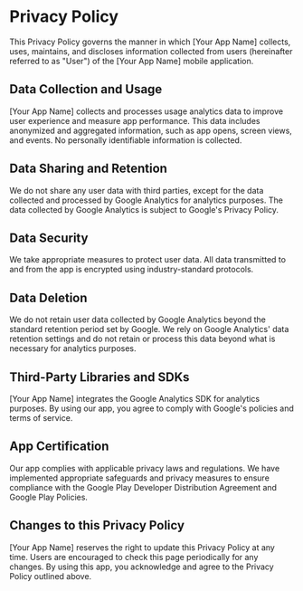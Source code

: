# Privacy Policy

This Privacy Policy governs the manner in which [Your App Name] collects, uses, maintains, and discloses information collected from users (hereinafter referred to as "User") of the [Your App Name] mobile application.

## Data Collection and Usage

[Your App Name] collects and processes usage analytics data to improve user experience and measure app performance. This data includes anonymized and aggregated information, such as app opens, screen views, and events. No personally identifiable information is collected.

## Data Sharing and Retention

We do not share any user data with third parties, except for the data collected and processed by Google Analytics for analytics purposes. The data collected by Google Analytics is subject to Google's Privacy Policy.

## Data Security

We take appropriate measures to protect user data. All data transmitted to and from the app is encrypted using industry-standard protocols.

## Data Deletion

We do not retain user data collected by Google Analytics beyond the standard retention period set by Google. We rely on Google Analytics' data retention settings and do not retain or process this data beyond what is necessary for analytics purposes.

## Third-Party Libraries and SDKs

[Your App Name] integrates the Google Analytics SDK for analytics purposes. By using our app, you agree to comply with Google's policies and terms of service.

## App Certification

Our app complies with applicable privacy laws and regulations. We have implemented appropriate safeguards and privacy measures to ensure compliance with the Google Play Developer Distribution Agreement and Google Play Policies.

## Changes to this Privacy Policy

[Your App Name] reserves the right to update this Privacy Policy at any time. Users are encouraged to check this page periodically for any changes. By using this app, you acknowledge and agree to the Privacy Policy outlined above.